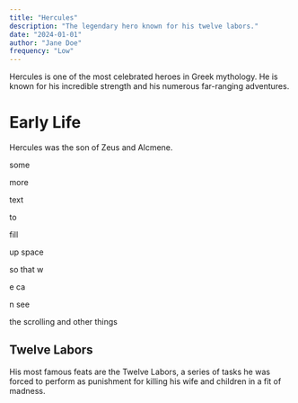 ```yaml
---
title: "Hercules"
description: "The legendary hero known for his twelve labors."
date: "2024-01-01"
author: "Jane Doe"
frequency: "Low"
---
```


Hercules is one of the most celebrated heroes in Greek mythology. He is known for his incredible strength and his numerous far-ranging adventures.

# Early Life
Hercules was the son of Zeus and Alcmene.

some

more

text

to

fill

up space


so that
w

e ca

n see

the scrolling
and other things 

## Twelve Labors
His most famous feats are the Twelve Labors, a series of tasks he was forced to perform as punishment for killing his wife and children in a fit of madness.
